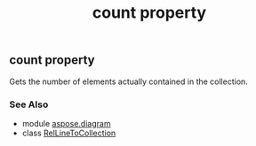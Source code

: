 ﻿---
title: count property
second_title: Aspose.Diagram for Python via .NET API References
description: 
type: docs
weight: 50
url: /python-net/aspose.diagram/rellinetocollection/count/
is_root: false
---

## count property


Gets the number of elements actually contained in the collection.

### See Also
* module [aspose.diagram](../../)
* class [RelLineToCollection](/diagram/python-net/aspose.diagram/rellinetocollection)
